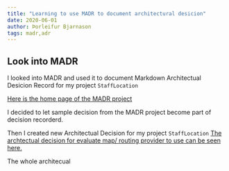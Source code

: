 ```yaml
---
title: "Learning to use MADR to document architectural desicion"
date: 2020-06-01
author: Þorleifur Bjarnason
tags: madr,adr
---
```


## Look into MADR

I looked into MADR and used it to document Markdown Architectual Desicion Record for my project `StaffLocation`

[Here is the home page of the MADR project](https://adr.github.io/madr/)

I decided to let sample decision from the MADR project become part of decision recorderd.

Then I created new Architectual Decision for my project `StaffLocation`
[The archtectual decision for evaluate map/ routing provider to use can be seen here.](/docs/adr/0001-what-map-provider.html) 


The whole architecual 
